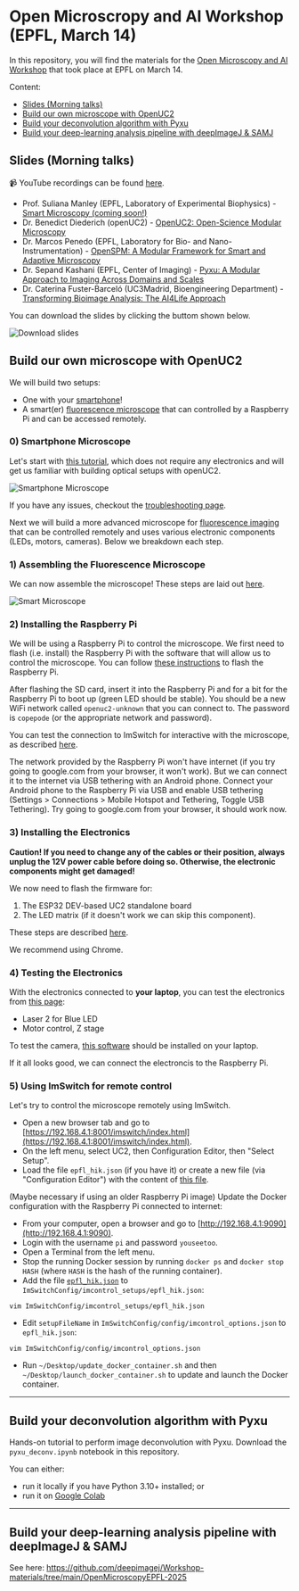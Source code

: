 # Open Microscropy and AI Workshop (EPFL, March 14)

In this repository, you will find the materials for the [Open Microscopy and AI Workshop](https://www.epfl-open-microscopy.com/) that took place at EPFL on March 14.

Content:
- [Slides (Morning talks)](#slides-morning-talks)
- [Build our own microscope with OpenUC2](#build-our-own-microscope-with-openuc2)
- [Build your deconvolution algorithm with Pyxu](#build-your-deconvolution-algorithm-with-pyxu)
- [Build your deep-learning analysis pipeline with deepImageJ & SAMJ](#build-your-deep-learning-analysis-pipeline-with-deepimagej--samj)

## Slides (Morning talks)

📹 YouTube recordings can be found [here](https://www.youtube.com/watch?v=cI-7Ro7flvQ&list=PLii-VuaV-wB0qnB27cMIuA9Esz9e5z2PY).

- Prof. Suliana Manley (EPFL, Laboratory of Experimental Biophysics) - [Smart Microscopy (coming soon!)]()
- Dr. Benedict Diederich (openUC2) - [OpenUC2: Open-Science Modular Microscopy](slides/benedict_openuc2.pdf)
- Dr. Marcos Penedo (EPFL, Laboratory for Bio- and Nano-Instrumentation) - [OpenSPM: A Modular Framework for Smart and Adaptive Microscopy](slides/Marcos_Penedo_OpenSPM_2025.pdf)
- Dr. Sepand Kashani (EPFL, Center of Imaging) - [Pyxu: A Modular Approach to Imaging Across Domains and Scales](slides/sepand_pyxu.pdf)
- Dr. Caterina Fuster-Barceló (UC3Madrid, Bioengineering Department) - [Transforming Bioimage Analysis: The AI4Life Approach](https://zenodo.org/records/15023685)

You can download the slides by clicking the buttom shown below.

![Download slides](downloading_slides.png)


## Build our own microscope with OpenUC2

We will build two setups:

- One with your [smartphone](https://openuc2.github.io/docs/Toolboxes/DiscoveryCore/ENGLISH/coreMicroscope/#tutorial-smartphone-microscope)!
- A smart(er) [fluorescence microscope](https://openuc2.github.io/docs/Toolboxes/DiscoveryFluorescence/LED_Fluoresence_microscope) that can controlled by a Raspberry Pi and can be accessed remotely.


### 0) Smartphone Microscope

Let's start with [this tutorial](https://openuc2.github.io/docs/Toolboxes/DiscoveryCore/ENGLISH/coreMicroscope/#tutorial-smartphone-microscope), which does not require any electronics and will get us familiar with building optical setups with openUC2.

![Smartphone Microscope](smartphone_microscope.png)

If you have any issues, checkout the [troubleshooting page](https://openuc2.github.io/docs/Toolboxes/DiscoveryCore/ENGLISH/coreTroubleshoot/#troubleshooting-and-improving-the-smartphone-microscope).

Next we will build a more advanced microscope for [fluorescence imaging](https://openuc2.github.io/docs/Toolboxes/DiscoveryFluorescence/LED_Fluoresence_microscope) that can be controlled remotely and uses various electronic components (LEDs, motors, cameras). Below we breakdown each step.

### 1) Assembling the Fluorescence Microscope

We can now assemble the microscope! These steps are laid out [here](https://openuc2.github.io/docs/Toolboxes/DiscoveryFluorescence/LED_Fluoresence_microscope/#step-1-assemble-the-microscope).

![Smart Microscope](smart_microscope.jpeg)


### 2) Installing the Raspberry Pi

We will be using a Raspberry Pi to control the microscope. We first need to flash (i.e. install) the Raspberry Pi with the software that will allow us to control the microscope. You can follow [these instructions](https://openuc2.github.io/docs/ImSwitch/ImSwitchOnRaspi/#how-to-use-the-pre-built-image) to flash the Raspberry Pi.

After flashing the SD card, insert it into the Raspberry Pi and for a bit for the Raspberry Pi to boot up (green LED should be stable). You should be a new WiFi network called `openuc2-unknown` that you can connect to. The password is `copepode` (or the appropriate network and password).

You can test the connection to ImSwitch for interactive with the microscope, as described [here](https://openuc2.github.io/docs/ImSwitch/ImSwitchOnRaspi/#connecting-to-the-raspberry-pi).

The network provided by the Raspberry Pi won't have internet (if you try going to google.com from your browser, it won't work). But we can connect it to the internet via USB tethering with an Android phone. Connect your Android phone to the Raspberry Pi via USB and enable USB tethering (Settings > Connections > Mobile Hotspot and Tethering, Toggle USB Tethering). Try going to google.com from your browser, it should work now.

### 3) Installing the Electronics

**Caution! If you need to change any of the cables or their position, always unplug the 12V power cable before doing so. Otherwise, the electronic components might get damaged!**

We now need to flash the firmware for:

1. The ESP32 DEV-based UC2 standalone board
2. The LED matrix (if it doesn't work we can skip this component).

These steps are described [here](https://openuc2.github.io/docs/Toolboxes/DiscoveryFluorescence/LED_Fluoresence_microscope/#22-flashing-the-esp32-firmware).

We recommend using Chrome.

### 4) Testing the Electronics

With the electronics connected to **your laptop**, you can test the electronics from [this page](https://youseetoo.github.io/indexWebSerialTest.html):
- Laser 2 for Blue LED
- Motor control, Z stage

To test the camera, [this software](https://openuc2.github.io/docs/Toolboxes/DiscoveryInterferometer/SoftwareTutorial/#install-mvs-app-for-camera-utilization) should be installed on your laptop.

If it all looks good, we can connect the electroncis to the Raspberry Pi.

### 5) Using ImSwitch for remote control

Let's try to control the microscope remotely using ImSwitch. 

- Open a new browser tab and go to [https://192.168.4.1:8001/imswitch/index.html](https://192.168.4.1:8001/imswitch/index.html).
- On the left menu, select UC2, then Configuration Editor, then "Select Setup".
- Load the file `epfl_hik.json` (if you have it) or create a new file (via "Configuration Editor") with the content of [this file](epfl_hik.json).

(Maybe necessary if using an older Raspberry Pi image) Update the Docker configuration with the Raspberry Pi connected to internet:

- From your computer, open a browser and go to [http://192.168.4.1:9090](http://192.168.4.1:9090).
- Login with the username `pi` and password `youseetoo`.
- Open a Terminal from the left menu. 
- Stop the running Docker session by running `docker ps` and `docker stop HASH` (where `HASH` is the hash of the running container).
- Add the file [`epfl_hik.json`](epfl_hik.json) to `ImSwitchConfig/imcontrol_setups/epfl_hik.json`: 
```
vim ImSwitchConfig/imcontrol_setups/epfl_hik.json
```
- Edit `setupFileName` in `ImSwitchConfig/config/imcontrol_options.json` to `epfl_hik.json`:
```
vim ImSwitchConfig/config/imcontrol_options.json
```
- Run `~/Desktop/update_docker_container.sh` and then `~/Desktop/launch_docker_container.sh` to update and launch the Docker container.

---

## Build your deconvolution algorithm with Pyxu

Hands-on tutorial to perform image deconvolution with Pyxu.
Download the `pyxu_deconv.ipynb` notebook in this repository.

You can either:

- run it locally if you have Python 3.10+ installed; or
- run it on [Google Colab](https://colab.research.google.com/drive/13TjiPVKLJXU-ZfwK0OsG0LYckOIj83q2?usp=sharing)

---
## Build your deep-learning analysis pipeline with deepImageJ & SAMJ

See here: https://github.com/deepimagej/Workshop-materials/tree/main/OpenMicroscopyEPFL-2025
